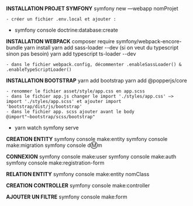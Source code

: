 **INSTALLATION PROJET SYMFONY**
    symfony new —webapp nomProjet
    
    - créer un fichier .env.local et ajouter :
-
    symfony console doctrine:database:create 


**INSTALLATION WEBPACK**
    composer require symfony/webpack-encore-bundle
    yarn install
    yarn add sass-loader --dev
    (si on veut du typescript sinon pas besoin)
    yarn add typescript ts-loader --dev

    - dans le fichier webpack.config, décommenter .enableSassLoader() & .enableTypeScriptLoader()


**INSTALLATION BOOTSTRAP**
    yarn add bootstrap
    yarn add @popperjs/core

    - renommer le fichier asset/style/app.css en app.scss
    - dans le fichier app.js changer le import './styles/app.css' —> import './styles/app.scss' et ajouter import 'bootstrap/dist/js/bootstrap'
    - dans le fichier app. scss ajouter avant le body @import"~bootstrap/scss/bootstrap" 
-
    yarn watch
    symfony serve


**CREATION ENTITY**
    symfony console make:entity
    symfony console make:migration
    symfony console d:m:m


**CONNEXION**
    symfony console make:user
    symfony console make:auth
    symfony console make:registration-form


**RELATION ENTITY**
    symfony console make:entity nomClass


**CREATION CONTROLLER**
    symfony console make:controller

**AJOUTER UN FILTRE**
    symfony console make:form
